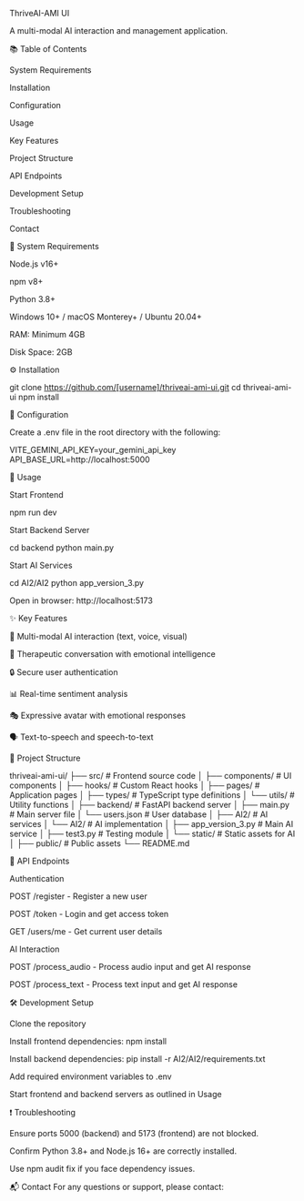 ThriveAI-AMI UI

A multi-modal AI interaction and management application.

📚 Table of Contents

System Requirements

Installation

Configuration

Usage

Key Features

Project Structure

API Endpoints

Development Setup

Troubleshooting

Contact

🧰 System Requirements

Node.js v16+

npm v8+

Python 3.8+

Windows 10+ / macOS Monterey+ / Ubuntu 20.04+

RAM: Minimum 4GB

Disk Space: 2GB

⚙️ Installation

git clone https://github.com/[username]/thriveai-ami-ui.git
cd thriveai-ami-ui
npm install

🔧 Configuration

Create a .env file in the root directory with the following:

VITE_GEMINI_API_KEY=your_gemini_api_key
API_BASE_URL=http://localhost:5000

🚀 Usage

Start Frontend

npm run dev

Start Backend Server

cd backend
python main.py

Start AI Services

cd AI2/AI2
python app_version_3.py

Open in browser: http://localhost:5173

✨ Key Features

🎯 Multi-modal AI interaction (text, voice, visual)

🧠 Therapeutic conversation with emotional intelligence

🔒 Secure user authentication

📊 Real-time sentiment analysis

🎭 Expressive avatar with emotional responses

🗣️ Text-to-speech and speech-to-text

📁 Project Structure

thriveai-ami-ui/
├── src/                     # Frontend source code
│   ├── components/          # UI components
│   ├── hooks/               # Custom React hooks
│   ├── pages/               # Application pages
│   ├── types/               # TypeScript type definitions
│   └── utils/               # Utility functions
│
├── backend/                 # FastAPI backend server
│   ├── main.py              # Main server file
│   └── users.json           # User database
│
├── AI2/                     # AI services
│   └── AI2/                 # AI implementation
│       ├── app_version_3.py # Main AI service
│       ├── test3.py         # Testing module
│       └── static/          # Static assets for AI
│
├── public/                  # Public assets
└── README.md

🔌 API Endpoints

Authentication

POST /register - Register a new user

POST /token - Login and get access token

GET /users/me - Get current user details

AI Interaction

POST /process_audio - Process audio input and get AI response

POST /process_text - Process text input and get AI response

🛠 Development Setup

Clone the repository

Install frontend dependencies: npm install

Install backend dependencies: pip install -r AI2/AI2/requirements.txt

Add required environment variables to .env

Start frontend and backend servers as outlined in Usage

❗ Troubleshooting

Ensure ports 5000 (backend) and 5173 (frontend) are not blocked.

Confirm Python 3.8+ and Node.js 16+ are correctly installed.

Use npm audit fix if you face dependency issues.

📬 Contact
For any questions or support, please contact:
